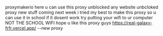 proxymakerio here u can use this proxy unblocked any website
unbcloked 
proxy
new stuff coming next week
i tried my best to make this proxy so u can use it in school if it dosent work try putting your wifi to ur computer NOT THE SCHOOL WIFI
hope u like this proxy guys 
https://real-galaxy-frfr.vercel.app/ --new proxy
